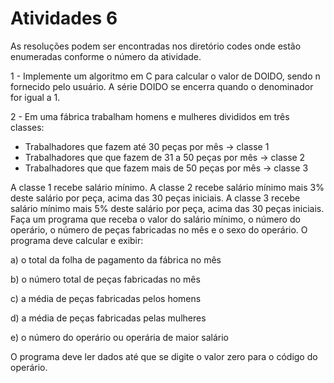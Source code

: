 <h1>Atividades 6 </h1>

<p> As resoluções podem ser encontradas nos diretório codes onde estão enumeradas conforme o número da atividade. </p>

<p>1 - Implemente um algoritmo em C para calcular o valor de DOIDO, sendo n fornecido pelo usuário. A série DOIDO se encerra quando o denominador for igual a 1.  </p>

<p>2 - Em uma fábrica trabalham homens e mulheres divididos em três classes:  </p>

<ul>
<li> Trabalhadores que fazem até 30 peças por mês → classe 1 </li>
<li> Trabalhadores que que fazem de 31 a 50 peças por mês → classe 2 </li>
<li> Trabalhadores que que fazem mais de 50 peças por mês → classe 3</li>
</ul>
  
<p>A classe 1 recebe salário mínimo. A classe 2 recebe salário mínimo mais 3% deste salário por peça, acima das 30 peças iniciais. A classe 3 recebe salário mínimo mais 5% deste salário por peça, acima das 30 peças iniciais. Faça um programa que receba o valor do salário mínimo, o número do operário, o número de peças fabricadas no mês e o sexo do operário. O programa deve calcular e exibir: </p>

<p> a) o total da folha de pagamento da fábrica no mês </p>
<p> b) o número total de peças fabricadas no mês </p>
<p> c) a média de peças fabricadas pelos homens </p>
<p> d) a média de peças fabricadas pelas mulheres </p>
<p> e) o número do operário ou operária de maior salário </p>

<p> O programa deve ler dados até que se digite o valor zero para o código do operário. </p>
